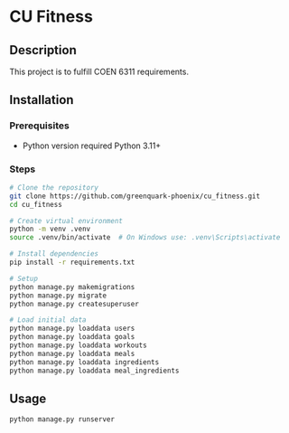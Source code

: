 # CU Fitness

## Description
This project is to fulfill COEN 6311 requirements.

## Installation

### Prerequisites
- Python version required Python 3.11+

### Steps
```sh
# Clone the repository
git clone https://github.com/greenquark-phoenix/cu_fitness.git
cd cu_fitness

# Create virtual environment
python -m venv .venv
source .venv/bin/activate  # On Windows use: .venv\Scripts\activate

# Install dependencies
pip install -r requirements.txt

# Setup
python manage.py makemigrations
python manage.py migrate
python manage.py createsuperuser

# Load initial data
python manage.py loaddata users
python manage.py loaddata goals
python manage.py loaddata workouts
python manage.py loaddata meals
python manage.py loaddata ingredients
python manage.py loaddata meal_ingredients
```

## Usage
```sh
python manage.py runserver
```
